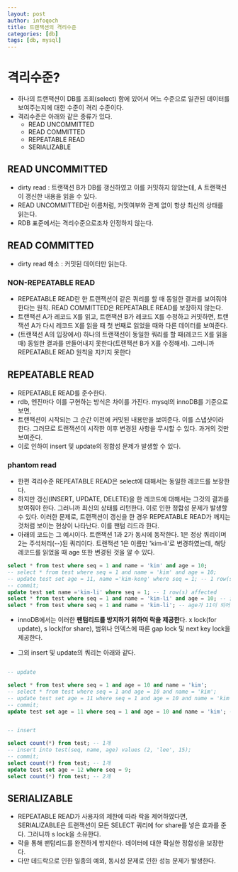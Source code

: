 ```yaml
---
layout: post
author: infoqoch
title: 트랜잭션의 격리수준
categories: [db]
tags: [db, mysql]
---
```


# 격리수준?
- 하나의 트랜잭션이 DB를 조회(select) 함에 있어서 어느 수준으로 일관된 데이터를 보여주는지에 대한 수준이 격리 수준이다. 
- 격리수준은 아래와 같은 종류가 있다. 
    - READ UNCOMMITTED
    - READ COMMITTED
    - REPEATABLE READ
    - SERIALIZABLE

## READ UNCOMMITTED
- dirty read : 트랜잭션 B가 DB를 갱신하였고 이를 커밋하지 않았는데, A 트랜잭션이 갱신한 내용을 읽을 수 있다. 
- READ UNCOMMITTED란 이름처럼, 커밋여부와 관계 없이 항상 최신의 상태를 읽는다. 
- RDB 표준에서는 격리수준으로조차 인정하지 않는다.

## READ COMMITTED
- dirty read 해소 : 커밋된 데이터만 읽는다.

### NON-REPEATABLE READ 
- REPEATABLE READ란 한 트랜잭션이 같은 쿼리를 할 때 동일한 결과를 보여줘야 한다는 원칙. READ COMMITTED은 REPEATABLE READ를 보장하지 않는다.
- 트랜잭션 A가 레코드 X를 읽고, 트랜잭션 B가 레코드 X를 수정하고 커밋하면, 트랜잭션 A가 다시 레코드 X를 읽을 때 첫 번째로 읽었을 때와 다른 데이터를 보여준다.
- (트랜잭션 A의 입장에서) 하나의 트랜잭션이 동일한 쿼리를 할 때(레코드 X를 읽을 때) 동일한 결과를 만들어내지 못한다(트랜잭션 B가 X를 수정해서). 그러니까 REPEATABLE READ 원칙을 지키지 못한다

## REPEATABLE READ
- REPEATABLE READ를 준수한다.
- rdb, 엔진마다 이를 구현하는 방식은 차이를 가진다. mysql의 innoDB를 기준으로 보면, 
- 트랜잭션이 시작되는 그 순간 이전에 커밋된 내용만을 보여준다. 이를 스냅샷이라 한다. 그러므로 트랜잭션이 시작한 이후 변경된 사항을 무시할 수 있다. 과거의 것만 보여준다.
- 이로 인하여 insert 및 update의 정합성 문제가 발생할 수 있다.

### phantom read 
- 한편 격리수준 REPEATABLE READ은 select에 대해서는 동일한 레코드를 보장한다.
- 하지만 갱신(INSERT, UPDATE, DELETE)을 한 레코드에 대해서는 그것의 결과를 보여줘야 한다. 그러니까 최신의 상태를 리턴한다. 이로 인한 정합성 문제가 발생할 수 있다. 이러한 문제로, 트랜잭션이 갱신을 한 경우 REPEATABLE READ가 깨지는 것처럼 보이는 현상이 나타난다. 이를 팬텀 리드라 한다. 
- 아래의 코드는 그 예시이다. 트랜잭션 1과 2가 동시에 동작한다. 1은 정상 쿼리이며 2는 주석처리(--)된 쿼리이다. 트랜잭션 1은 이름만 'kim-li'로 변경하였는데, 해당 레코드를 읽었을 때 age 또한 변경된 것을 알 수 있다. 

```sql
select * from test where seq = 1 and name = 'kim' and age = 10;
-- select * from test where seq = 1 and name = 'kim' and age = 10;
-- update test set age = 11, name ='kim-kong' where seq = 1; -- 1 row(s) affected 
-- commit;
update test set name ='kim-li' where seq = 1; -- 1 row(s) affected
select * from test where seq = 1 and name = 'kim-li' and age = 10; -- 없음
select * from test where seq = 1 and name = 'kim-li'; -- age가 11이 되어 있음.
```

- innoDB에서는 이러한 **팬텀리드를 방지하기 위하여 락을 제공한**다. x lock(for update), s lock(for share), 범위나 인덱스에 따른 gap lock 및 next key lock을 제공한다.

- 그외 insert 및 update의 쿼리는 아래와 같다. 

```sql

-- update 

select * from test where seq = 1 and age = 10 and name = 'kim';
-- select * from test where seq = 1 and age = 10 and name = 'kim';
-- update test set age = 11 where seq = 1 and age = 10 and name = 'kim'; -- 1 row(s) affected 
-- commit;
update test set age = 11 where seq = 1 and age = 10 and name = 'kim'; -- 0 row(s) affected 


-- insert 

select count(*) from test; -- 1개
-- insert into test(seq, name, age) values (2, 'lee', 15);
-- commit;
select count(*) from test; -- 1개
update test set age = 12 where seq = 9;
select count(*) from test; -- 2개
```

## SERIALIZABLE
- REPEATABLE READ가 사용자의 제한에 따라 락을 제어하였다면, SERIALIZABLE은 트랜잭션이 모든 SELECT 쿼리에 for share를 넣은 효과를 준다. 그러니까 s lock을 소유한다.
- 락을 통해 팬텀리드를 완전하게 방지한다. 데이터에 대한 확실한 정합성을 보장한다. 
- 다만 데드락으로 인한 일종의 예외, 동시성 문제로 인한 성능 문제가 발생한다.